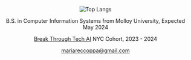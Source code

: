 <div align="center">
  
  ![Top Langs](https://github-readme-stats.vercel.app/api/top-langs/?username=MariaReccoppa&theme=tokyonight)
  
 </div>

<div align="center">

B.S. in Computer Information Systems from Molloy University, Expected May 2024 
  
</div>

<div align="center">

[Break Through Tech AI](https://www.breakthroughtech.org/what-we-do/stories-insights/maria-reccoppa-putting-her-break-through-tech-ai-skills-to-work-at-the-new-york-public-library/) NYC Cohort, 2023 - 2024
  
</div>

<div align="center">

mariareccoppa@gmail.com
  
</div>

<!--
**mariareccoppa/mariareccoppa** is a ✨ _special_ ✨ repository because its `README.md` (this file) appears on your GitHub profile.

Here are some ideas to get you started:

- 🔭 I’m currently working on ...
- 🌱 I’m currently learning ...
- 👯 I’m looking to collaborate on ...
- 🤔 I’m looking for help with ...
- 💬 Ask me about ...
- 📫 How to reach me: ...
- 😄 Pronouns: ...
- ⚡ Fun fact: ...
-->
